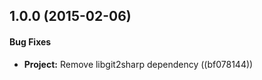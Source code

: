 ﻿<a name="1.0.0"></a>
## 1.0.0 (2015-02-06)


#### Bug Fixes

* **Project:** Remove libgit2sharp dependency ((bf078144))


